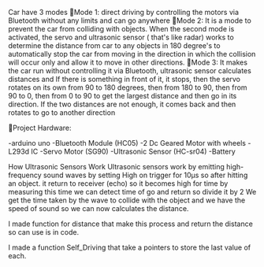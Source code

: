 Car have 3 modes 
🔷️Mode 1: direct driving by controlling the motors via Bluetooth without any limits and can go anywhere 
🔷️Mode 2: It is a mode to prevent the car from colliding with objects. When the second mode is activated, the servo and ultrasonic sensor ( that's like radar) works to determine the distance from car to any objects in 180 degree's to automatically stop the car from moving in the direction in which the collision will occur only and allow it to move in other directions.
🔷️Mode 3: It makes the car run without controlling it via Bluetooth, ultrasonic sensor calculates distances and If there is something in front of it, it stops, then the servo rotates on its own from 90 to 180 degrees, then from 180 to 90, then from 90 to 0, then from 0 to 90 to get the largest distance and then go in its direction. If the two distances are not enough, it comes back and then rotates to go to another direction

🔷️Project Hardware:

-arduino uno
-Bluetooth Module (HC05)
-2 Dc Geared Motor with wheels
-L293d IC
-Servo Motor (SG90)
-Ultrasonic Sensor (HC-sr04)
-Battery


How Ultrasonic Sensors Work
Ultrasonic sensors work by emitting high-frequency sound waves by setting High on trigger for 10µs so after hitting an object. it return to receiver (echo) so it becomes high for time by measuring this time we can detect time of go and return so  divide it by 2 We get the time taken by the wave to collide with the object and we have the speed of sound so we can now calculates the distance. 

I made function for distance that make this process and return the distance so can use is in code.

I made a function Self_Driving that take a pointers to store the last value of each.
